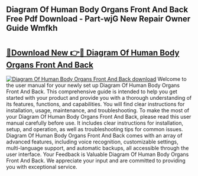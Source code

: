 ## Diagram Of Human Body Organs Front And Back Free Pdf Download - Part-wjG New Repair Owner Guide Wmfkh

# <h2><a href="http://dftepx2.blite.top/?on=Diagram+Of+Human+Body+Organs+Front+And+Back">🔗Download New 👉🔴 Diagram Of Human Body Organs Front And Back</a></h2>

[![Diagram Of Human Body Organs Front And Back download](https://i.imgur.com/lujVjoI.png)](http://dftepx2.blite.top/?on=Diagram+Of+Human+Body+Organs+Front+And+Back)
Welcome to the user manual for your newly set up Diagram Of Human Body Organs Front And Back. This comprehensive guide is intended to help you get started with your product and provide you with a thorough understanding of its features, functions, and capabilities. You will find clear instructions for installation, usage, maintenance, and troubleshooting. To make the most of your Diagram Of Human Body Organs Front And Back, please read this user manual carefully before use. It includes clear instructions for installation, setup, and operation, as well as troubleshooting tips for common issues. Diagram Of Human Body Organs Front And Back comes with an array of advanced features, including voice recognition, customizable settings, multi-language support, and automatic backups, all accessible through the user interface. Your Feedback is Valuable Diagram Of Human Body Organs Front And Back. We appreciate your input and are committed to providing you with exceptional service.
